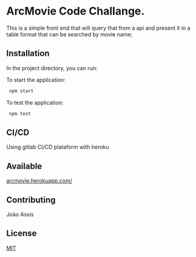 # ArcMovie Code Challange.

This is a simple front end that will query that from a api and present it in a table format that can be searched by movie name;

## Installation

In the project directory, you can run:

To start the application:

```bash
 npm start
```

To test the application:

```bash
 npm test
```

## CI/CD

Using gitlab CI/CD plataform with heroku

## Available

[arcmovie.herokuapp.com/](https://arcmovie.herokuapp.com/)

## Contributing

João Assis

## License

[MIT](https://choosealicense.com/licenses/mit/)
